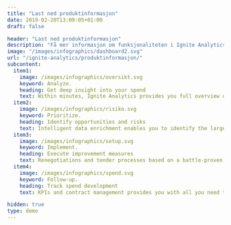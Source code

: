 ```yaml
---
title: "Last ned produktinformasjon"
date: 2019-02-20T13:09:05+01:00
draft: false

header: "Last ned produktinformasjon"
description: "Få mer informasjon om funksjonaliteten i Ignite Analytics og hvordan plattformen kan hjelpe deg og din virksomhet"
image: "/images/infographics/dashboard2.svg"
url: "/ignite-analytics/produktinformasjon/"
subcontent:
  item1:
    image: /images/infographics/oversikt.svg
    keyword: Analyze.
    heading: Get deep insight into your spend
    text: Within minutes, Ignite Analytics provides you full overview of spend composition and development
  item2:
    image: /images/infographics/risiko.svg
    keyword: Prioritize.
    heading: Identify opportunities and risks
    text: Intelligent data enrichment enables you to identify the largest opportunities and risks in your supplier base
  item3:
    image: /images/infographics/setup.svg
    keyword: Implement. 
    heading: Execute improvement measures
    text: Renegotiations and tender processes based on a battle-proven approach are ready for efficient implementation
  item4:
    image: /images/infographics/spend.svg
    keyword: Follow-up. 
    heading: Track spend development
    text: KPIs and contract management provides you with all you need to systematically track spend, suppliers and contracts

hidden: true
type: demo
---
```


<script>
document.addEventListener('DOMContentLoaded', () => {
  hbspt.forms.create({
    portalId: "4304957",
    formId: "0ee0a699-9732-4ee4-b988-0f224246018b"
  });
});

</script>
